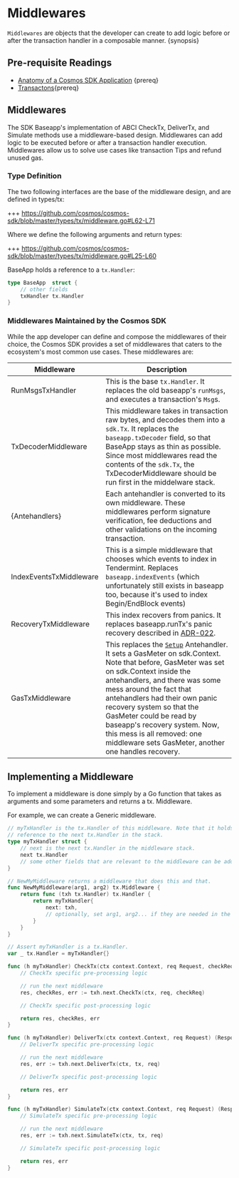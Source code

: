 <!--
order: 3
-->

# Middlewares


`Middlewares` are objects that the developer can create to add logic before or after the transaction handler in a composable manner.
{synopsis}

## Pre-requisite Readings

* [Anatomy of a Cosmos SDK Application](../basics/app-anatomy.md) {prereq}
* [Transactons](transactions.md){prereq}


## Middlewares

The SDK Baseapp's implementation of ABCI CheckTx, DeliverTx, and Simulate methods use a middleware-based design. Middlewares can add logic to be executed before or after a transaction handler execution. Middlewares allow us to solve use cases like transaction Tips and refund unused gas. 


### Type Definition

The two following interfaces are the base of the middleware design, and are defined in types/tx:

+++ https://github.com/cosmos/cosmos-sdk/blob/master/types/tx/middleware.go#L62-L71

Where we define the following arguments and return types:

+++ https://github.com/cosmos/cosmos-sdk/blob/master/types/tx/middleware.go#L25-L60

BaseApp holds a reference to a `tx.Handler`:

```go
type BaseApp  struct {
    // other fields
    txHandler tx.Handler
}
```


### Middlewares Maintained by the Cosmos SDK

While the app developer can define and compose the middlewares of their choice, the Cosmos SDK provides a set of middlewares that caters to the ecosystem's most common use cases. These middlewares are:

| Middleware              | Description                                                                                                                                                                                                                                                                                                                                                                                                                                                                              |
| ----------------------- | ---------------------------------------------------------------------------------------------------------------------------------------------------------------------------------------------------------------------------------------------------------------------------------------------------------------------------------------------------------------------------------------------------------------------------------------------------------------------------------------- |
| RunMsgsTxHandler        | This is the base `tx.Handler`. It replaces the old baseapp's `runMsgs`, and executes a transaction's `Msg`s.                                                                                                                                                                                                                                                                                                                                                                             |
| TxDecoderMiddleware     | This middleware takes in transaction raw bytes, and decodes them into a `sdk.Tx`. It replaces the `baseapp.txDecoder` field, so that BaseApp stays as thin as possible. Since most middlewares read the contents of the `sdk.Tx`, the TxDecoderMiddleware should be run first in the middelware stack.                                                                                                                                                                                   |
| {Antehandlers}          | Each antehandler is converted to its own middleware. These middlewares perform signature verification, fee deductions and other validations on the incoming transaction.                                                                                                                                                                                                                                                                                                                 |
| IndexEventsTxMiddleware | This is a simple middleware that chooses which events to index in Tendermint. Replaces `baseapp.indexEvents` (which unfortunately still exists in baseapp too, because it's used to index Begin/EndBlock events)                                                                                                                                                                                                                                                                         |
| RecoveryTxMiddleware    | This index recovers from panics. It replaces baseapp.runTx's panic recovery described in [ADR-022](./adr-022-custom-panic-handling.md).                                                                                                                                                                                                                                                                                                                                                  |
| GasTxMiddleware         | This replaces the [`Setup`](https://github.com/cosmos/cosmos-sdk/blob/v0.43.0/x/auth/ante/setup.go) Antehandler. It sets a GasMeter on sdk.Context. Note that before, GasMeter was set on sdk.Context inside the antehandlers, and there was some mess around the fact that antehandlers had their own panic recovery system so that the GasMeter could be read by baseapp's recovery system. Now, this mess is all removed: one middleware sets GasMeter, another one handles recovery. |

## Implementing a Middleware

To implement a middleware is done simply by a Go function that takes as arguments and some parameters and returns a tx. Middleware.

For example, we can create a Generic middleware. 

```go
// myTxHandler is the tx.Handler of this middleware. Note that it holds a
// reference to the next tx.Handler in the stack.
type myTxHandler struct {
    // next is the next tx.Handler in the middleware stack.
    next tx.Handler
    // some other fields that are relevant to the middleware can be added here
}

// NewMyMiddleware returns a middleware that does this and that.
func NewMyMiddleware(arg1, arg2) tx.Middleware {
    return func (txh tx.Handler) tx.Handler {
        return myTxHandler{
            next: txh,
            // optionally, set arg1, arg2... if they are needed in the middleware
        }
    }
}

// Assert myTxHandler is a tx.Handler.
var _ tx.Handler = myTxHandler{}

func (h myTxHandler) CheckTx(ctx context.Context, req Request, checkReq RequestcheckTx) (Response, ResponseCheckTx, error) {
    // CheckTx specific pre-processing logic

    // run the next middleware
    res, checkRes, err := txh.next.CheckTx(ctx, req, checkReq)

    // CheckTx specific post-processing logic

    return res, checkRes, err
}

func (h myTxHandler) DeliverTx(ctx context.Context, req Request) (Response, error) {
    // DeliverTx specific pre-processing logic

    // run the next middleware
    res, err := txh.next.DeliverTx(ctx, tx, req)

    // DeliverTx specific post-processing logic

    return res, err
}

func (h myTxHandler) SimulateTx(ctx context.Context, req Request) (Response, error) {
    // SimulateTx specific pre-processing logic

    // run the next middleware
    res, err := txh.next.SimulateTx(ctx, tx, req)

    // SimulateTx specific post-processing logic

    return res, err
}
```


